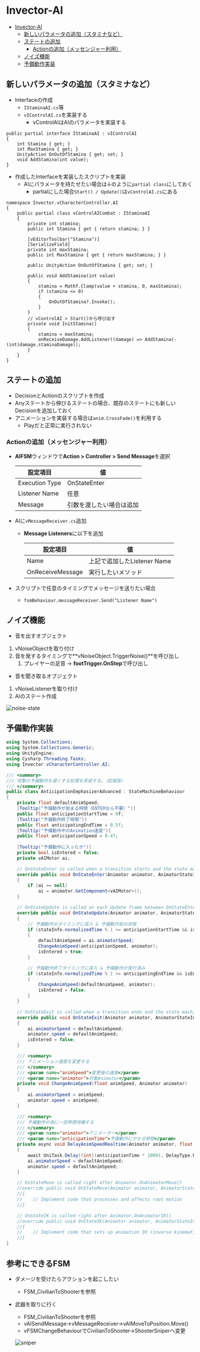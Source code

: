 # Invector-AI

- [Invector-AI](#invector-ai)
  - [新しいパラメータの追加（スタミナなど）](#新しいパラメータの追加スタミナなど)
  - [ステートの追加](#ステートの追加)
    - [Actionの追加（メッセンジャー利用）](#actionの追加メッセンジャー利用)
  - [ノイズ機能](#ノイズ機能)
  - [予備動作実装](#予備動作実装)

## 新しいパラメータの追加（スタミナなど）

- Interfaceの作成
  - `IStaminaAI.cs`等
  - `vIControlAI.cs`を実装する
    - vControlAIはAIのパラメータを実装する

``` csharp[IStaminaAI.cs]
public partial interface IStaminaAI : vIControlAI
{
    int Stamina { get; }
    int MaxStamina { get; }
    UnityAction OnOutOfStamina { get; set; }
    void AddStamina(int value);
}
```

- 作成したInterfaceを実装したスクリプトを実装
  - AIにパラメータを持たせたい場合は↓のように`partial class`にしておく
    - partialにした場合`Start() / Update()`は`vControlAI.cs`にある

``` csharp[vControlAICombatStamina.cs]
namespace Invector.vCharacterController.AI
{
    public partial class vControlAICombat : IStaminaAI
    {
        private int stamina;
        public int Stamina { get { return stamina; } }

        [vEditorToolbar("Stamina")]
        [SerializeField]
        private int maxStamina;
        public int MaxStamina { get { return maxStamina; } }

        public UnityAction OnOutOfStamina { get; set; }

        public void AddStamina(int value)
        {
            stamina = Mathf.Clamp(value + stamina, 0, maxStamina);
            if (stamina <= 0)
            {
                OnOutOfStamina?.Invoke();
            }
        }
        // vControlAI > Start()から呼び出す
        private void InitStamina()
        {
            stamina = maxStamina;
            onReceiveDamage.AddListener((damage) => AddStamina(-(int)damage.staminaDamage));
        }
    }
}
```

## ステートの追加

- DecisionとActionのスクリプトを作成
- Anyステートから伸びるステートの場合、既存のステートにも新しいDecisionを追加しておく
- アニメーションを実装する場合は`anim.CrossFade()`を利用する
  - Playだと正常に実行されない

### Actionの追加（メッセンジャー利用）

- **AIFSM**ウィンドウで**Action > Controller > Send Message**を選択

    |設定項目|値|
    |---|---|
    |Execution Type|OnStateEnter|
    |Listener Name|任意|
    |Message|引数を渡したい場合は追加|

- AIに`vMessageReceiver.cs`追加
  - **Message Listeners**に以下を追加

    |設定項目|値|
    |---|---|
    |Name|上記で追加したListener Name|
    |OnReceiveMessage|実行したいメソッド|

- スクリプトで任意のタイミングでメッセージを送りたい場合
  - `fsmBehaviour.messageReceiver.Send("Listener Name")`

## ノイズ機能

- 音を出すオブジェクト

1. vNoiseObjectを取り付け
2. 音を発するタイミングで**vNoiseObject.TriggerNoise()**を呼び出し
   1. プレイヤーの足音 → **footTrigger.OnStep**で呼び出し

- 音を聞き取るオブジェクト

1. vNoiseListenerを取り付け
2. AIのステート作成

  ![noise-state](/img/noise-state.png)

## 予備動作実装

``` csharp
using System.Collections;
using System.Collections.Generic;
using UnityEngine;
using Cysharp.Threading.Tasks;
using Invector.vCharacterController.AI;

/// <summary>
/// 攻撃の予備動作を遅くする処理を実装する。（拡張版）
/// </summary>
public class AnticipationEmphasizerAdvanced : StateMachineBehaviour
{
    private float defaultAnimSpeed;
    [Tooltip("予備動作が始まる時間（ENTERなら不要）")]
    public float anticipationStartTime = 0f;
    [Tooltip("予備動作終了時間")]
    public float anticipatingEndTime = 0.5f;
    [Tooltip("予備動作中のAnimation速度")]
    public float anticipationSpeed = 0.4f;
    
    [Tooltip("予備動作に入ったか")]
    private bool isEntered = false;
    private vAIMotor ai;

    // OnStateEnter is called when a transition starts and the state machine starts to evaluate this state
    override public void OnStateEnter(Animator animator, AnimatorStateInfo stateInfo, int layerIndex)
    {
        if (ai == null)
            ai = animator.GetComponent<vAIMotor>();
    }

    // OnStateUpdate is called on each Update frame between OnStateEnter and OnStateExit callbacks
    override public void OnStateUpdate(Animator animator, AnimatorStateInfo stateInfo, int layerIndex)
    {
        // 予備動作のタイミングに突入 & 予備動作前の状態
        if (stateInfo.normalizedTime % 1 >= anticipationStartTime && isEntered == false)
        {
            defaultAnimSpeed = ai.animatorSpeed;
            ChangeAnimSpeed(anticipationSpeed, animator);
            isEntered = true;
        }

        // 予備動作終了タイミングに突入 & 予備動作が実行済み
        if (stateInfo.normalizedTime % 1 >= anticipatingEndTime && isEntered)
        {
            ChangeAnimSpeed(defaultAnimSpeed, animator);
            isEntered = false;
        }
    }

    // OnStateExit is called when a transition ends and the state machine finishes evaluating this state
    override public void OnStateExit(Animator animator, AnimatorStateInfo stateInfo, int layerIndex)
    {
        ai.animatorSpeed = defaultAnimSpeed;
        animator.speed = defaultAnimSpeed;
        isEntered = false;
    }

    /// <summary>
    /// アニメーション速度を変更する
    /// </summary>
    /// <param name="animSpeed">変更後の速度</param>
    /// <param name="animator">対象Animator</param>
    private void ChangeAnimSpeed(float animSpeed, Animator animator)
    {
        ai.animatorSpeed = animSpeed;
        animator.speed = animSpeed;
    }

    /// <summary>
    /// 予備動作の為に一定時間待機する
    /// </summary>
    /// <param name="animator">アニメーター</param>
    /// <param name="anticipationTime">予備動作にかかる時間</param>
    private async void DelayAnimSpeedRealtime(Animator animator, float anticipationTime)
    {
        await UniTask.Delay((int)(anticipationTime * 1000), DelayType.Realtime);
        ai.animatorSpeed = defaultAnimSpeed;
        animator.speed = defaultAnimSpeed;
    }

    // OnStateMove is called right after Animator.OnAnimatorMove()
    //override public void OnStateMove(Animator animator, AnimatorStateInfo stateInfo, int layerIndex)
    //{
    //    // Implement code that processes and affects root motion
    //}

    // OnStateIK is called right after Animator.OnAnimatorIK()
    //override public void OnStateIK(Animator animator, AnimatorStateInfo stateInfo, int layerIndex)
    //{
    //    // Implement code that sets up animation IK (inverse kinematics)
    //}
}
```

## 参考にできるFSM

- ダメージを受けたらアクションを起こしたい
  - FSM_CivilianToShooterを参照

- 武器を取りに行く
  - FSM_CivilianToShooterを参照
  - vAISendMessage→vMessageReceiver→vAIMoveToPosition.Move()
  - vFSMChangeBehaviourでCivilianToShooter→ShooterSniperへ変更

  ![sniper](/uml/take_item.png)
